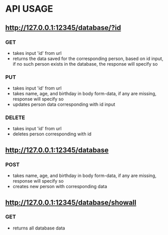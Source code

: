 # API USAGE

## http://127.0.0.1:12345/database/?id

### GET
- takes input 'id' from url
- returns the data saved for the corresponding person, based on id input, if no such
person exists in the database, the response will specify so

### PUT
- takes input 'id' from url
- takes name, age, and birthday in body form-data, if any are missing, response
will specify so
- updates person data corresponding with id input

### DELETE
- takes input 'id' from url
- deletes person corresponding with id

## http://127.0.0.1:12345/database

### POST
- takes name, age, and birthday in body form-data, if any are missing, response
will specify so
- creates new person with corresponding data

## http://127.0.0.1:12345/database/showall

### GET
- returns all database data
